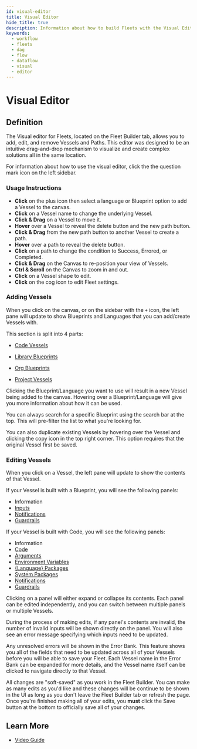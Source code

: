 ```yaml
---
id: visual-editor
title: Visual Editor
hide_title: true
description: Information about how to build Fleets with the Visual Editor.
keywords:
  - workflow
  - fleets
  - dag
  - flow
  - dataflow
  - visual
  - editor
---
```

# Visual Editor

## Definition

The Visual editor for Fleets, located on the Fleet Builder tab, allows you to add, edit, and remove Vessels and Paths. This editor was designed to be an intuitive drag-and-drop mechanism to visualize and create complex solutions all in the same location.

For information about how to use the visual editor, click the the question mark icon on the left sidebar.

### Usage Instructions

- **Click** on the plus icon then select a language or Blueprint option to add a Vessel to the canvas.
- **Click** on a Vessel name to change the underlying Vessel.
- **Click & Drag** on a Vessel to move it.
- **Hover** over a Vessel to reveal the delete button and the new path button.
- **Click & Drag** from the new path button to another Vessel to create a path.
- **Hover** over a path to reveal the delete button.
- **Click** on a path to change the condition to Success, Errored, or Completed.
- **Click & Drag** on the Canvas to re-position your view of Vessels.
- **Ctrl & Scroll** on the Canvas to zoom in and out.
- **Click** on a Vessel shape to edit.
- **Click** on the cog icon to edit Fleet settings.

### Adding Vessels

When you click on the canvas, or on the sidebar with the `+` icon, the left pane will update to show Blueprints and Languages that you can add/create Vessels with.

This section is split into 4 parts:
- [Code Vessels](../code/code-overview.md)

- [Library Blueprints](../blueprints/blueprint-library/blueprint-library-overview.md)

- [Org Blueprints](../blueprints/blueprints-overview.md)
  
- [Project Vessels](../vessels.md#project-vessel)

Clicking the Blueprint/Language you want to use will result in a new Vessel being added to the canvas. Hovering over a Blueprint/Language will give you more information about how it can be used.

You can always search for a specific Blueprint using the search bar at the top. This will pre-filter the list to what you're looking for.

You can also duplicate existing Vessels by hovering over the Vessel and clicking the copy icon in the top right corner. This option requires that the original Vessel first be saved.

### Editing Vessels

When you click on a Vessel, the left pane will update to show the contents of that Vessel. 

If your Vessel is built with a Blueprint, you will see the following panels:

- Information
- [Inputs](../inputs.md)
- [Notifications](../notifications.md)
- [Guardrails](../guardrails.md)

If your Vessel is built with Code, you will see the following panels:

- Information
- [Code](../code/code-overview.md)
- [Arguments](../arguments.md)
- [Environment Variables](../environment-variables/environment-variables-overview.md)
- [{Language} Packages](../packages/external-package-dependencies.md)
- [System Packages](../packages/system-package-dependencies.md)
- [Notifications](../notifications.md)
- [Guardrails](../guardrails.md)

Clicking on a panel will either expand or collapse its contents. Each panel can be edited independently, and you can switch between multiple panels or multiple Vessels.

During the process of making edits, if any panel's contents are invalid, the number of invalid inputs will be shown directly on the panel. You will also see an error message specifying which inputs need to be updated. 

Any unresolved errors will be shown in the Error Bank. This feature shows you all of the fields that need to be updated across all of your Vessels before you will be able to save your Fleet. Each Vessel name in the Error Bank can be expanded for more details, and the Vessel name itself can be clicked to navigate directly to that Vessel.

All changes are "soft-saved" as you work in the Fleet Builder. You can make as many edits as you'd like and these changes will be continue to be shown in the UI as long as you don't leave the Fleet Builder tab or refresh the page. Once you're finished making all of your edits, you **must** click the Save button at the bottom to officially save all of your changes.

## Learn More

- [Video Guide](https://youtu.be/sTQid-R5dcs)